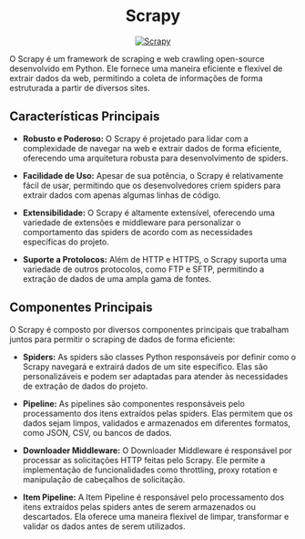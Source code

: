 <div style="text-align:center;">
    <h1>Scrapy</h1>
    <a href="https://docs.scrapy.org/en/latest/" target="_blank"><img src="https://img.shields.io/badge/Scrapy-%23007ACC.svg?style=for-the-badge&logo=scrapy&logoColor=white" alt="Scrapy"></a>
</div>


O Scrapy é um framework de scraping e web crawling open-source desenvolvido em Python. Ele fornece uma maneira eficiente e flexível de extrair dados da web, permitindo a coleta de informações de forma estruturada a partir de diversos sites.

## Características Principais

- **Robusto e Poderoso:** O Scrapy é projetado para lidar com a complexidade de navegar na web e extrair dados de forma eficiente, oferecendo uma arquitetura robusta para desenvolvimento de spiders.
  
- **Facilidade de Uso:** Apesar de sua potência, o Scrapy é relativamente fácil de usar, permitindo que os desenvolvedores criem spiders para extrair dados com apenas algumas linhas de código.
  
- **Extensibilidade:** O Scrapy é altamente extensível, oferecendo uma variedade de extensões e middleware para personalizar o comportamento das spiders de acordo com as necessidades específicas do projeto.
  
- **Suporte a Protolocos:** Além de HTTP e HTTPS, o Scrapy suporta uma variedade de outros protocolos, como FTP e SFTP, permitindo a extração de dados de uma ampla gama de fontes.

## Componentes Principais

O Scrapy é composto por diversos componentes principais que trabalham juntos para permitir o scraping de dados de forma eficiente:

- **Spiders:** As spiders são classes Python responsáveis por definir como o Scrapy navegará e extrairá dados de um site específico. Elas são personalizáveis e podem ser adaptadas para atender às necessidades de extração de dados do projeto.

- **Pipeline:** As pipelines são componentes responsáveis pelo processamento dos itens extraídos pelas spiders. Elas permitem que os dados sejam limpos, validados e armazenados em diferentes formatos, como JSON, CSV, ou bancos de dados.

- **Downloader Middleware:** O Downloader Middleware é responsável por processar as solicitações HTTP feitas pelo Scrapy. Ele permite a implementação de funcionalidades como throttling, proxy rotation e manipulação de cabeçalhos de solicitação.

- **Item Pipeline:** A Item Pipeline é responsável pelo processamento dos itens extraídos pelas spiders antes de serem armazenados ou descartados. Ela oferece uma maneira flexível de limpar, transformar e validar os dados antes de serem utilizados.
